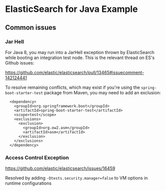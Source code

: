 # ElasticSearch for Java Example

## Common issues

### Jar Hell

For Java 8, you may run into a JarHell exception thrown by ElasticSearch while
booting an integration test node. This is the relevant thread on ES's Github issues:

https://github.com/elastic/elasticsearch/pull/13465#issuecomment-142124441

To resolve remaining conflicts, which may exist if you're using the
`spring-boot-starter-test` package from Maven, you may need to add an exclusion:

```
  <dependency>
    <groupId>org.springframework.boot</groupId>
    <artifactId>spring-boot-starter-test</artifactId>
    <scope>test</scope>
    <exclusions>
      <exclusion>
        <groupId>org.ow2.asm</groupId>
        <artifactId>asm</artifactId>
      </exclusion>
    </exclusions>
  </dependency>

```

### Access Control Exception
https://github.com/elastic/elasticsearch/issues/16459

Resolved by adding `-Dtests.security.manager=false` to VM options in runtime configurations
